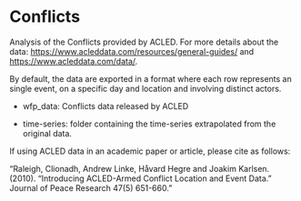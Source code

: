# Conflicts
Analysis of the Conflicts provided by ACLED. For more details about the data: https://www.acleddata.com/resources/general-guides/ and https://www.acleddata.com/data/.

By default, the data are exported in a format where each row represents an single event, on a specific day and location and involving distinct actors.

- wfp_data: Conflicts data released by ACLED

- time-series: folder containing the time-series extrapolated from the original data.

If using ACLED data in an academic paper or article, please cite as follows:

“Raleigh, Clionadh, Andrew Linke, Håvard Hegre and Joakim Karlsen. (2010). “Introducing ACLED-Armed Conflict Location and Event Data.” Journal of Peace Research 47(5) 651-660.”


